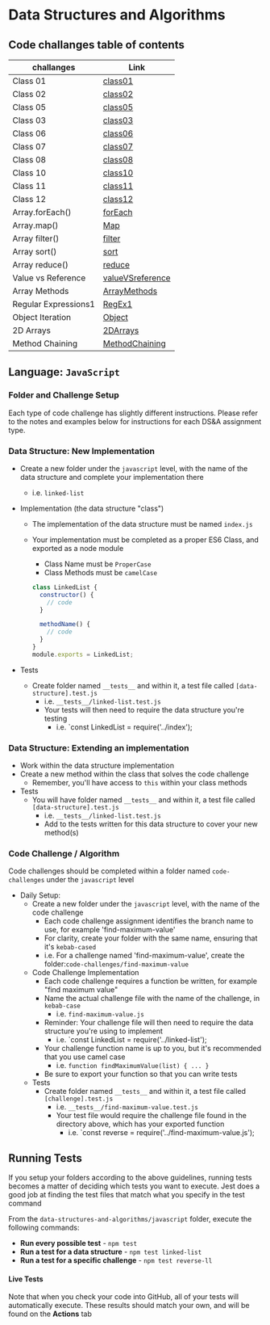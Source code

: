 # Data Structures and Algorithms

## Code challanges table of contents

| challanges          | Link                                                            |
| ------------------- | --------------------------------------------------------------- |
| Class 01            | [class01](./code-challenges/class01/class01.md)                 |
| Class 02            | [class02](./code-challenges/class02/class02.md)                 |
| Class 05            | [class05](./code-challenges/class05%20Linked%20List/class05.md) |
| Class 03            | [class03](./code-challenges/class03/class03.md)                 |
| Class 06            | [class06](./code-challenges/class06/class06.md)                 |
| Class 07            | [class07](./code-challenges/class07/class07.md)                 |
| Class 08            | [class08](./code-challenges/class08/class08.md)                 |
| Class 10            | [class10](./code-challenges/stack-and-queue/class10.md)         |
| Class 11            | [class11](./code-challenges/class11/class11.md)                 |
| Class 12            | [class12](./code-challenges/class12/class12.md)                 |
| Array.forEach()     | [forEach](./code-challenges/challenges-01.test.js)              |
| Array.map()         | [Map](./code-challenges/challenges-02.test.js)                  |
| Array filter()      | [filter](./code-challenges/challenges-03.test.js)               |
| Array sort()        | [sort](./code-challenges/challenges-04.test.js)                 |
| Array reduce()      | [reduce](./code-challenges/challenges-05.test.js)               |
| Value vs Reference  | [valueVSreference](./code-challenges/challenges-06.test.js)     |
| Array Methods       | [ArrayMethods](./code-challenges/challenges-07.test.js)         |
| Regular Expressions1| [RegEx1](./code-challenges/challenges-08.test.js)               |
| Object Iteration    | [Object](./code-challenges/challenges-09.test.js)               |
| 2D Arrays           | [2DArrays](./code-challenges/challenges-10.test.js)             |
| Method Chaining     | [MethodChaining](./code-challenges/challenges-11.test.js)       |

## Language: `JavaScript`

### Folder and Challenge Setup

Each type of code challenge has slightly different instructions. Please refer to the notes and examples below for instructions for each DS&A assignment type.

### Data Structure: New Implementation

- Create a new folder under the `javascript` level, with the name of the data structure and complete your implementation there
  - i.e. `linked-list`
- Implementation (the data structure "class")

  - The implementation of the data structure must be named `index.js`
  - Your implementation must be completed as a proper ES6 Class, and exported as a node module

    - Class Name must be `ProperCase`
    - Class Methods must be `camelCase`

    ```javascript
    class LinkedList {
      constructor() {
        // code
      }

      methodName() {
        // code
      }
    }
    module.exports = LinkedList;
    ```

- Tests
  - Create folder named `__tests__` and within it, a test file called `[data-structure].test.js`
    - i.e. `__tests__/linked-list.test.js`
    - Your tests will then need to require the data structure you're testing
      - i.e. `const LinkedList = require('../index');

### Data Structure: Extending an implementation

- Work within the data structure implementation
- Create a new method within the class that solves the code challenge
  - Remember, you'll have access to `this` within your class methods
- Tests
  - You will have folder named `__tests__` and within it, a test file called `[data-structure].test.js`
    - i.e. `__tests__/linked-list.test.js`
    - Add to the tests written for this data structure to cover your new method(s)

### Code Challenge / Algorithm

Code challenges should be completed within a folder named `code-challenges` under the `javascript` level

- Daily Setup:
  - Create a new folder under the `javascript` level, with the name of the code challenge
    - Each code challenge assignment identifies the branch name to use, for example 'find-maximum-value'
    - For clarity, create your folder with the same name, ensuring that it's `kebab-cased`
    - i.e. For a challenge named 'find-maximum-value', create the folder:`code-challenges/find-maximum-value`
  - Code Challenge Implementation
    - Each code challenge requires a function be written, for example "find maximum value"
    - Name the actual challenge file with the name of the challenge, in `kebab-case`
      - i.e. `find-maximum-value.js`
    - Reminder: Your challenge file will then need to require the data structure you're using to implement
      - i.e. `const LinkedList = require('../linked-list');
    - Your challenge function name is up to you, but it's recommended that you use camel case
      - i.e. `function findMaximumValue(list) { ... }`
    - Be sure to export your function so that you can write tests
  - Tests
    - Create folder named `__tests__` and within it, a test file called `[challenge].test.js`
      - i.e. `__tests__/find-maximum-value.test.js`
      - Your test file would require the challenge file found in the directory above, which has your exported function
        - i.e. `const reverse = require('../find-maximum-value.js');

## Running Tests

If you setup your folders according to the above guidelines, running tests becomes a matter of deciding which tests you want to execute. Jest does a good job at finding the test files that match what you specify in the test command

From the `data-structures-and-algorithms/javascript` folder, execute the following commands:

- **Run every possible test** - `npm test`
- **Run a test for a data structure** - `npm test linked-list`
- **Run a test for a specific challenge** - `npm test reverse-ll`

#### Live Tests

Note that when you check your code into GitHub, all of your tests will automatically execute. These results should match your own, and will be found on the **Actions** tab
